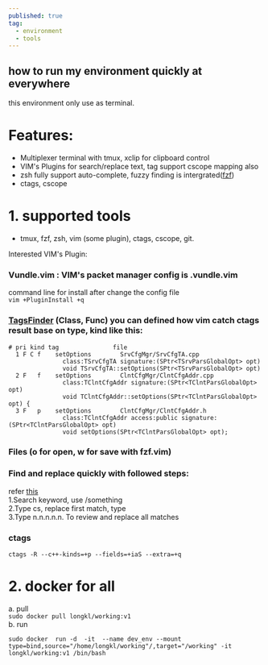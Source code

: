 ```yaml
---
published: true
tag:
  - environment
  - tools
---
```

## how to run my environment quickly at everywhere  

this environment only use as terminal.
# Features:
+ Multiplexer terminal with tmux, xclip for clipboard control  
+ VIM's Plugins for search/replace text, tag support cscope mapping also  
+ zsh fully support auto-complete, fuzzy finding is intergrated([fzf](https://github.com/junegunn/fzf))
+ ctags, cscope 

# 1. supported tools
+ tmux, fzf, zsh, vim (some plugin), ctags, cscope, git.

Interested VIM's Plugin:
### Vundle.vim : VIM's packet manager config is .vundle.vim
command line for install after change the config file  
``` vim +PluginInstall +q ```  

### [TagsFinder](https://github.com/AndrewRadev/tagfinder.vim) (Class, Func) you can defined how vim catch ctags result base on type, kind like this:  
```
# pri kind tag               file
  1 F C f    setOptions        SrvCfgMgr/SrvCfgTA.cpp
               class:TSrvCfgTA signature:(SPtr<TSrvParsGlobalOpt> opt)
               void TSrvCfgTA::setOptions(SPtr<TSrvParsGlobalOpt> opt)
  2 F   f    setOptions        ClntCfgMgr/ClntCfgAddr.cpp
               class:TClntCfgAddr signature:(SPtr<TClntParsGlobalOpt> opt)
               void TClntCfgAddr::setOptions(SPtr<TClntParsGlobalOpt> opt) {
  3 F   p    setOptions        ClntCfgMgr/ClntCfgAddr.h
               class:TClntCfgAddr access:public signature:(SPtr<TClntParsGlobalOpt> opt)
               void setOptions(SPtr<TClntParsGlobalOpt> opt);
```

### Files (<Space>o for open, <Space>w for save with fzf.vim)

### Find and replace quickly with followed steps:  
  refer [this](https://ttuan.github.io/2017/09/20/How-to-boost-your-vim-productivity/)  
    1.Search keyword, use /something  
    2.Type cs, replace first match, type <Esc>  
    3.Type n.n.n.n.n. To review and replace all matches
  
 
### ctags  
  ```ctags -R --c++-kinds=+p --fields=+iaS --extra=+q```
  
# 2. docker for all
  a. pull  
  	```sudo docker pull longkl/working:v1```  
  b. run  
  
  ```sudo docker  run -d  -it  --name dev_env --mount type=bind,source="/home/longkl/working"/,target="/working" -it longkl/working:v1 /bin/bash```
  